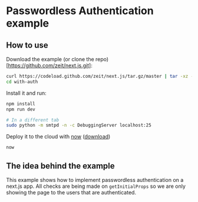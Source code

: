 
# Passwordless Authentication example

## How to use

Download the example (or clone the repo)[https://github.com/zeit/next.js.git]:

```bash
curl https://codeload.github.com/zeit/next.js/tar.gz/master | tar -xz --strip=2 next.js-master/examples/with-auth
cd with-auth
```

Install it and run:

```bash
npm install
npm run dev

# In a different tab
sudo python -m smtpd -n -c DebuggingServer localhost:25
```

Deploy it to the cloud with [now](https://zeit.co/now) ([download](https://zeit.co/download))

```bash
now
```

## The idea behind the example

This example shows how to implement passwordless authentication on a next.js app.
All checks are being made on `getInitialProps` so we are only showing the page to
the users that are authenticated.

